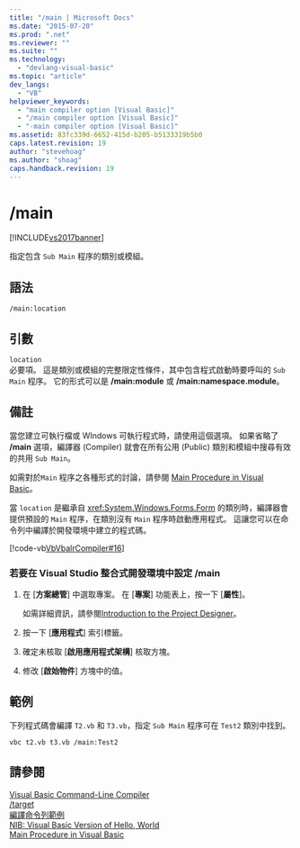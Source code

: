 ```yaml
---
title: "/main | Microsoft Docs"
ms.date: "2015-07-20"
ms.prod: ".net"
ms.reviewer: ""
ms.suite: ""
ms.technology: 
  - "devlang-visual-basic"
ms.topic: "article"
dev_langs: 
  - "VB"
helpviewer_keywords: 
  - "main compiler option [Visual Basic]"
  - "/main compiler option [Visual Basic]"
  - "-main compiler option [Visual Basic]"
ms.assetid: 83fc339d-6652-415d-b205-b5133319b5b0
caps.latest.revision: 19
author: "stevehoag"
ms.author: "shoag"
caps.handback.revision: 19
---
```

# /main
[!INCLUDE[vs2017banner](../../../visual-basic/includes/vs2017banner.md)]

指定包含 `Sub Main` 程序的類別或模組。  
  
## 語法  
  
```  
/main:location  
```  
  
## 引數  
 `location`  
 必要項。  這是類別或模組的完整限定性條件，其中包含程式啟動時要呼叫的 `Sub Main` 程序。  它的形式可以是 **\/main:module** 或 **\/main:namespace.module**。  
  
## 備註  
 當您建立可執行檔或 WIndows 可執行程式時，請使用這個選項。  如果省略了 **\/main** 選項，編譯器 \(Compiler\) 就會在所有公用 \(Public\) 類別和模組中搜尋有效的共用 `Sub Main`。  
  
 如需對於`Main` 程序之各種形式的討論，請參閱 [Main Procedure in Visual Basic](../../../visual-basic/programming-guide/program-structure/main-procedure.md)。  
  
 當 `location` 是繼承自 <xref:System.Windows.Forms.Form> 的類別時，編譯器會提供預設的 `Main` 程序，在類別沒有 `Main` 程序時啟動應用程式。  這讓您可以在命令列中編譯於開發環境中建立的程式碼。  
  
 [!code-vb[VbVbalrCompiler#16](../../../visual-basic/reference/command-line-compiler/codesnippet/visualbasic/main_1.vb)]  
  
### 若要在 Visual Studio 整合式開發環境中設定 \/main  
  
1.  在 \[**方案總管**\] 中選取專案。  在 \[**專案**\] 功能表上，按一下 \[**屬性**\]。  
  
     如需詳細資訊，請參閱[Introduction to the Project Designer](http://msdn.microsoft.com/zh-tw/898dd854-c98d-430c-ba1b-a913ce3c73d7)。  
  
2.  按一下 \[**應用程式**\] 索引標籤。  
  
3.  確定未核取 \[**啟用應用程式架構**\] 核取方塊。  
  
4.  修改 \[**啟始物件**\] 方塊中的值。  
  
## 範例  
 下列程式碼會編譯 `T2.vb` 和 `T3.vb`，指定 `Sub Main` 程序可在 `Test2` 類別中找到。  
  
```  
vbc t2.vb t3.vb /main:Test2  
```  
  
## 請參閱  
 [Visual Basic Command\-Line Compiler](../../../visual-basic/reference/command-line-compiler/index.md)   
 [\/target](../../../visual-basic/reference/command-line-compiler/target.md)   
 [編譯命令列範例](../../../visual-basic/reference/command-line-compiler/sample-compilation-command-lines.md)   
 [NIB: Visual Basic Version of Hello, World](http://msdn.microsoft.com/zh-tw/9d030b60-e148-4366-a462-69532f02294c)   
 [Main Procedure in Visual Basic](../../../visual-basic/programming-guide/program-structure/main-procedure.md)